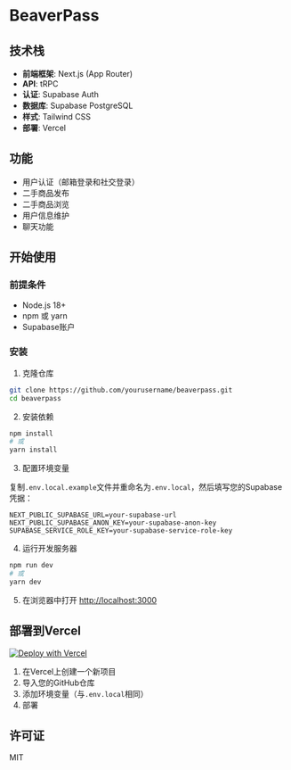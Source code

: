 # BeaverPass 



## 技术栈

- **前端框架**: Next.js (App Router)
- **API**: tRPC
- **认证**: Supabase Auth
- **数据库**: Supabase PostgreSQL
- **样式**: Tailwind CSS
- **部署**: Vercel

## 功能

- 用户认证（邮箱登录和社交登录）
- 二手商品发布
- 二手商品浏览
- 用户信息维护
- 聊天功能

## 开始使用

### 前提条件

- Node.js 18+
- npm 或 yarn
- Supabase账户

### 安装

1. 克隆仓库

```bash
git clone https://github.com/yourusername/beaverpass.git
cd beaverpass
```

2. 安装依赖

```bash
npm install
# 或
yarn install
```

3. 配置环境变量

复制`.env.local.example`文件并重命名为`.env.local`，然后填写您的Supabase凭据：

```
NEXT_PUBLIC_SUPABASE_URL=your-supabase-url
NEXT_PUBLIC_SUPABASE_ANON_KEY=your-supabase-anon-key
SUPABASE_SERVICE_ROLE_KEY=your-supabase-service-role-key
```

4. 运行开发服务器

```bash
npm run dev
# 或
yarn dev
```

5. 在浏览器中打开 [http://localhost:3000](http://localhost:3000)

## 部署到Vercel

[![Deploy with Vercel](https://vercel.com/button)](https://vercel.com/new/clone?repository-url=https%3A%2F%2Fgithub.com%2Fyourusername%2Fbeaverpass)

1. 在Vercel上创建一个新项目
2. 导入您的GitHub仓库
3. 添加环境变量（与`.env.local`相同）
4. 部署

## 许可证

MIT
